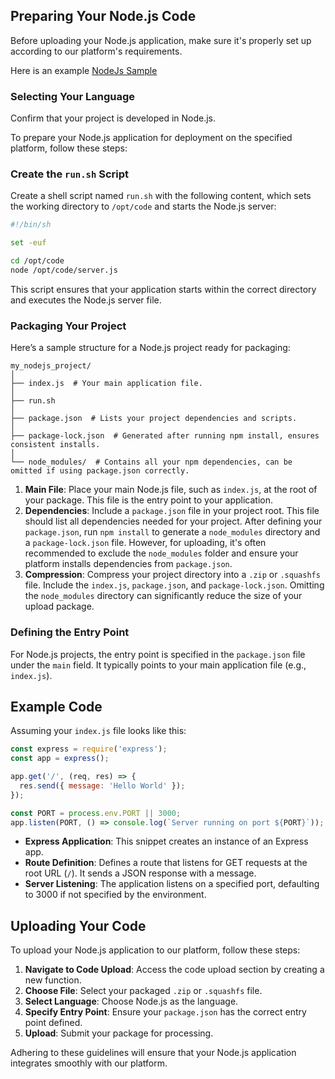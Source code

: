 ## Preparing Your Node.js Code

Before uploading your Node.js application, make sure it's properly set up according to our platform's requirements.

Here is an example [NodeJs Sample](https://github.com/aleph-im/aleph-vm/tree/main/examples/example_http_js)

### Selecting Your Language

Confirm that your project is developed in Node.js.

To prepare your Node.js application for deployment on the specified platform, follow these steps:

### Create the `run.sh` Script

Create a shell script named `run.sh` with the following content, which sets the working directory to `/opt/code` and starts the Node.js server:

   ```bash
   #!/bin/sh

   set -euf

   cd /opt/code
   node /opt/code/server.js
   ```

   This script ensures that your application starts within the correct directory and executes the Node.js server file.

### Packaging Your Project

Here’s a sample structure for a Node.js project ready for packaging:

```plaintext
my_nodejs_project/
│
├── index.js  # Your main application file.
│
├── run.sh
│
├── package.json  # Lists your project dependencies and scripts.
│
├── package-lock.json  # Generated after running npm install, ensures consistent installs.
│
└── node_modules/  # Contains all your npm dependencies, can be omitted if using package.json correctly.
```

1. **Main File**: Place your main Node.js file, such as `index.js`, at the root of your package. This file is the entry point to your application.
2. **Dependencies**: Include a `package.json` file in your project root. This file should list all dependencies needed for your project. After defining your `package.json`, run `npm install` to generate a `node_modules` directory and a `package-lock.json` file. However, for uploading, it's often recommended to exclude the `node_modules` folder and ensure your platform installs dependencies from `package.json`.
3. **Compression**: Compress your project directory into a `.zip` or `.squashfs` file. Include the `index.js`, `package.json`, and `package-lock.json`. Omitting the `node_modules` directory can significantly reduce the size of your upload package.

### Defining the Entry Point

For Node.js projects, the entry point is specified in the `package.json` file under the `main` field. It typically points to your main application file (e.g., `index.js`).

## Example Code

Assuming your `index.js` file looks like this:

```javascript
const express = require('express');
const app = express();

app.get('/', (req, res) => {
  res.send({ message: 'Hello World' });
});

const PORT = process.env.PORT || 3000;
app.listen(PORT, () => console.log(`Server running on port ${PORT}`));
```

- **Express Application**: This snippet creates an instance of an Express app.
- **Route Definition**: Defines a route that listens for GET requests at the root URL (`/`). It sends a JSON response with a message.
- **Server Listening**: The application listens on a specified port, defaulting to 3000 if not specified by the environment.

## Uploading Your Code

To upload your Node.js application to our platform, follow these steps:

1. **Navigate to Code Upload**: Access the code upload section by creating a new function.
2. **Choose File**: Select your packaged `.zip` or `.squashfs` file.
3. **Select Language**: Choose Node.js as the language.
4. **Specify Entry Point**: Ensure your `package.json` has the correct entry point defined.
5. **Upload**: Submit your package for processing.

Adhering to these guidelines will ensure that your Node.js application integrates smoothly with our platform.